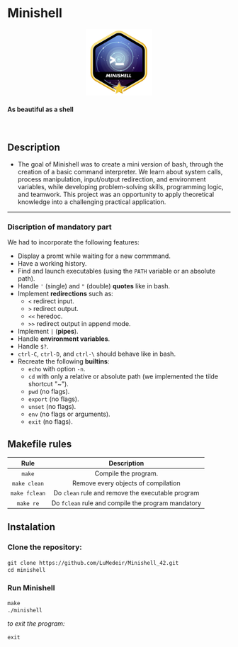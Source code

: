# Minishell
<p align="center">
<img src="./minishell.png">
</p>
<p align="center">
<h4> As beautiful as a shell </h1>
</p>
</br>

## Description  
- The goal of Minishell was to create a mini version of bash, through the creation of a basic command interpreter. We learn about system calls, process manipulation, input/output redirection, and environment variables, while developing problem-solving skills, programming logic, and teamwork. This project was an opportunity to apply theoretical knowledge into a challenging practical application.
---
### Discription of mandatory part
We had to incorporate the following features:

- Display a promt while waiting for a new commmand.
- Have a working history.
- Find and launch executables (using the `PATH` variable or an absolute path).
- Handle `'` (single) and `"` (double) **quotes** like in bash.
- Implement **redirections** such as:
  - `<` redirect input.
  - `>` redirect output.
  - `<<` heredoc.
  - `>>` redirect output in append mode.
- Implement `|` (**pipes**).
- Handle **environment variables**.
- Handle `$?`.
- `ctrl-C`, `ctrl-D`, and `ctrl-\` should behave like in bash.
- Recreate the following **builtins**:
  - `echo` with option `-n`.
  - `cd` with only a relative or absolute path (we implemented the tilde shortcut "~").
  - `pwd` (no flags).
  - `export` (no flags).
  - `unset` (no flags).
  - `env` (no flags or arguments).
  - `exit` (no flags).

## Makefile rules

| Rule         |                 Description                             |
|:------------:|:-------------------------------------------------------:|
| `make`       | Compile the program.                                    |
| `make clean` | Remove every objects of compilation                     |
| `make fclean`| Do `clean` rule and remove the executable program       |
| `make re`    | Do `fclean` rule and compile the program mandatory      |

## Instalation 
### Clone the repository:
``` 
git clone https://github.com/LuMedeir/Minishell_42.git
cd minishell
```
### Run Minishell
```
make
./minishell
```
*to exit the program:*
```
exit
```
